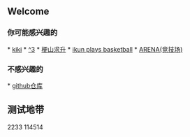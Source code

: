 <html lang="zh-CN" color-mode=light>
  <heard>
    
  </heard>
</html>
<h2>Welcome</h2>

<h3>你可能感兴趣的</h3>
*   <a href="/game/kiki%E7%9A%84%E5%BE%AE%E5%BD%A2%E5%9C%B0%E7%89%A2" title="kiki" >kiki</a>
*   <a href="/game/^3" title="^3" >^3</a>
*   <a href="/game/%E6%A2%97%E5%B1%B1%E6%B1%82%E5%8D%87V1.2" title="梗山求升" >梗山求升</a>
*   <a href="/game/ikunn%E6%89%93%E7%AF%AE%E7%90%83" title="ikunn打篮球" >ikun plays basketball</a>
*   <a href="/game/ARENA" title="ARENA" >ARENA(竞技场)</a>

<h3>不感兴趣的</h3>
*   <a href="https://github.com/Fish-LP/Fish-LP.github.io" title="github" >github仓库</a>  

<h2>测试地带</h2>

2233
114514





<script async src="https://www.googletagmanager.com/gtag/js?id=UA-190316399-3"></script>
<script>
  window.dataLayer = window.dataLayer || [];
  function gtag(){dataLayer.push(arguments);}
  gtag('js', new Date());
  gtag('config', 'UA-190316399-3');
</script>
